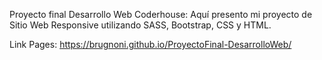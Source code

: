 Proyecto final Desarrollo Web Coderhouse:
Aquí presento mi proyecto de Sitio Web Responsive utilizando SASS, Bootstrap, CSS y HTML.


Link Pages: https://brugnoni.github.io/ProyectoFinal-DesarrolloWeb/
